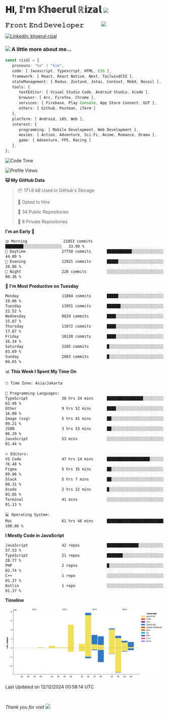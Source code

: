 <h1> 𝐇𝐢, 𝕀'𝕞 𝕂𝕙𝕠𝕖𝕣𝕦𝕝 ℝ𝕚𝕫𝕒𝕝 <img src="https://media.giphy.com/media/mGcNjsfWAjY5AEZNw6/giphy.gif" width="50"></h1>
<img align='right' src="https://media.giphy.com/media/v1.Y2lkPTc5MGI3NjExOWI2ajR2NGJubzBsZHFuaHMwajRrcDNsNXJwOG8yb3F0NjhkNXF4OSZlcD12MV9pbnRlcm5hbF9naWZfYnlfaWQmY3Q9cw/fkZukR450RQ1qnGaq9/giphy.gif" width="200">
<strong style="font-size:20px;">𝙵𝚛𝚘𝚗𝚝 𝙴𝚗𝚍 𝙳𝚎𝚟𝚎𝚕𝚘𝚙𝚎𝚛</strong>
</p></em>

[![LinkedIn: khoerul-rizal](https://img.shields.io/badge/khoerul--rizal-blue?style=flat-square&logo=Linkedin&logoColor=white&link=https://www.linkedin.com/in/khoerul-rizal/)](https://www.linkedin.com/in/khoerul-rizal/)

### <img src="https://media.giphy.com/media/VgCDAzcKvsR6OM0uWg/giphy.gif" width="50"> A little more about me...

```typescript
const rizal = {
   pronouns: "he" | "him",
   code: [ Javascript, Typescript, HTML, CSS ],
   framework: [ React, React Native, Next, TailwindCSS ],
   stateManagement: [ Redux, Zustand, Jotai, Context, MobX, Recoil ],
   tools: {
      textEditor: [ Visual Studio Code, Android Studio, Xcode ],
      browser: [ Arc, Firefox, Chrome ],
      services: [ Firebase, Play Console, App Store Connect, GCP ],
      others: [ Github, Postman, iTerm ]
   },
   platform: [ Android, iOS, Web ],
   interest: {
      programming: [ Mobile Development, Web Development ],
      movies: [ Action, Adventure, Sci-Fi, Anime, Romance, Drama ],
      game: [ Adventure, FPS, Racing ]
   },
};
```

<!--START_SECTION:waka-->
![Code Time](http://img.shields.io/badge/Code%20Time-1%2C810%20hrs%2059%20mins-blue)

![Profile Views](http://img.shields.io/badge/Profile%20Views-0-blue)

**🐱 My GitHub Data** 

> 📦 171.6 kB Used in GitHub's Storage 
 > 
> 💼 Opted to Hire
 > 
> 📜 34 Public Repositories 
 > 
> 🔑 8 Private Repositories 
 > 
**I'm an Early 🐤** 

```text
🌞 Morning                21053 commits       ████████░░░░░░░░░░░░░░░░░   33.99 % 
🌆 Daytime                27750 commits       ███████████░░░░░░░░░░░░░░   44.80 % 
🌃 Evening                12921 commits       █████░░░░░░░░░░░░░░░░░░░░   20.86 % 
🌙 Night                  220 commits         ░░░░░░░░░░░░░░░░░░░░░░░░░   00.36 % 
```
📅 **I'm Most Productive on Tuesday** 

```text
Monday                   11804 commits       █████░░░░░░░░░░░░░░░░░░░░   19.06 % 
Tuesday                  13951 commits       ██████░░░░░░░░░░░░░░░░░░░   22.52 % 
Wednesday                9829 commits        ████░░░░░░░░░░░░░░░░░░░░░   15.87 % 
Thursday                 11072 commits       ████░░░░░░░░░░░░░░░░░░░░░   17.87 % 
Friday                   10120 commits       ████░░░░░░░░░░░░░░░░░░░░░   16.34 % 
Saturday                 2285 commits        █░░░░░░░░░░░░░░░░░░░░░░░░   03.69 % 
Sunday                   2883 commits        █░░░░░░░░░░░░░░░░░░░░░░░░   04.65 % 
```


📊 **This Week I Spent My Time On** 

```text
🕑︎ Time Zone: Asia/Jakarta

💬 Programming Languages: 
TypeScript               38 hrs 34 mins      ████████████████░░░░░░░░░   62.46 % 
Other                    9 hrs 52 mins       ████░░░░░░░░░░░░░░░░░░░░░   16.00 % 
Image (svg)              5 hrs 41 mins       ██░░░░░░░░░░░░░░░░░░░░░░░   09.21 % 
JSON                     3 hrs 53 mins       ██░░░░░░░░░░░░░░░░░░░░░░░   06.29 % 
JavaScript               53 mins             ░░░░░░░░░░░░░░░░░░░░░░░░░   01.44 % 

🔥 Editors: 
VS Code                  47 hrs 14 mins      ███████████████████░░░░░░   76.48 % 
Figma                    5 hrs 35 mins       ██░░░░░░░░░░░░░░░░░░░░░░░   09.06 % 
Slack                    5 hrs 7 mins        ██░░░░░░░░░░░░░░░░░░░░░░░   08.31 % 
Xcode                    2 hrs 22 mins       █░░░░░░░░░░░░░░░░░░░░░░░░   03.85 % 
Terminal                 41 mins             ░░░░░░░░░░░░░░░░░░░░░░░░░   01.13 % 

💻 Operating System: 
Mac                      61 hrs 46 mins      █████████████████████████   100.00 % 
```

**I Mostly Code in JavaScript** 

```text
JavaScript               42 repos            ██████████████░░░░░░░░░░░   57.53 % 
TypeScript               21 repos            ███████░░░░░░░░░░░░░░░░░░   28.77 % 
PHP                      2 repos             █░░░░░░░░░░░░░░░░░░░░░░░░   02.74 % 
C++                      1 repo              ░░░░░░░░░░░░░░░░░░░░░░░░░   01.37 % 
Kotlin                   1 repo              ░░░░░░░░░░░░░░░░░░░░░░░░░   01.37 % 
```



**Timeline**

![Lines of Code chart](https://raw.githubusercontent.com/khoerulrizal/khoerulrizal/main/assets/bar_graph.png)


 Last Updated on 12/12/2024 00:58:14 UTC
<!--END_SECTION:waka-->
</details>
<br/>

<em>Thank you for visit</em> <img src="https://media.giphy.com/media/v1.Y2lkPTc5MGI3NjExcHdvNm1qZWtjaGw0ZjdwM3Z3NnY2dHlueTVuODBta2FiY20wM2YybSZlcD12MV9pbnRlcm5hbF9naWZfYnlfaWQmY3Q9cw/tV25tpdKqdFa9x81k2/giphy.gif" width="40">
